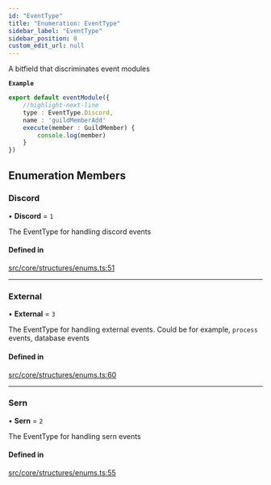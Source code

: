 ```yaml
---
id: "EventType"
title: "Enumeration: EventType"
sidebar_label: "EventType"
sidebar_position: 0
custom_edit_url: null
---
```


A bitfield that discriminates event modules

**`Example`**

```ts
export default eventModule({
    //highlight-next-line
    type : EventType.Discord,
    name : 'guildMemberAdd'
    execute(member : GuildMember) {
        console.log(member)
    }
})
```

## Enumeration Members

### Discord

• **Discord** = ``1``

The EventType for handling discord events

#### Defined in

[src/core/structures/enums.ts:51](https://github.com/sern-handler/handler/blob/91b3768e376cfe22ec37d8ab44f4e4a4dfe8a1e8/src/core/structures/enums.ts#L51)

___

### External

• **External** = ``3``

The EventType for handling external events.
Could be for example, `process` events, database events

#### Defined in

[src/core/structures/enums.ts:60](https://github.com/sern-handler/handler/blob/91b3768e376cfe22ec37d8ab44f4e4a4dfe8a1e8/src/core/structures/enums.ts#L60)

___

### Sern

• **Sern** = ``2``

The EventType for handling sern events

#### Defined in

[src/core/structures/enums.ts:55](https://github.com/sern-handler/handler/blob/91b3768e376cfe22ec37d8ab44f4e4a4dfe8a1e8/src/core/structures/enums.ts#L55)
